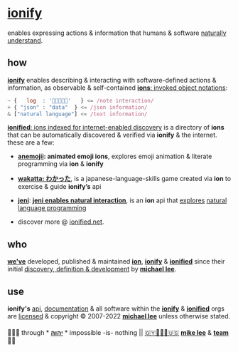# [ionify](https://ionify.net/)

enables expressing actions & information that humans & software
[naturally understand](VISION.md#vision).

## how

[**ionify**](https://api.ionify.net/)
enables describing & interacting with software-defined actions & information, as
observable & self-contained [**ions**: invoked object notations](./ions/ion.md#ion):

```javascript
~ {   log  : '👋🏾👨🏾‍💻'   } <= /note interaction/
+ { "json" : "data"  } <= /json information/
& ["natural language"] <= /text information/
```

[**ionified**: ions indexed for internet-enabled discovery](https://ionified.net/)
is a directory of **ions** that can be automatically discovered & verified via **ionify** &
the internet. these are a few:

+ **[anemojii](https://ionified.github.io/anemojii-ions.iskitz.net/): animated emoji ions**,
  explores emoji animation & literate programming via **ion** & **ionify**

+ **[wakatta: わかった](https://ionified.github.io/wakatta-ions.iskitz.net/)**,
  is a japanese-language-skills game created via **ion** to
  exercise & guide **ionify’s** api

+ [**jeni**](https://github.com/ionified/jeni-ions.iskitz.net/blob/public/jeni.play.js):
  [**jeni enables natural interaction**](https://github.com/ionified/jeni-ions.iskitz.net),
  is an **ion** api that [explores](https://jeni.glitch.me/)
  [natural language programming](https://en.wikipedia.org/wiki/Natural_language_programming)

+ discover more @ [ionified.net](https://ionified.net/).

## who

[**we've**](https://github.com/orgs/ionify/people)
developed, published & maintained
[**ion**](./ions/ion.md#ion), [**ionify**](https://api.ionify.net)
& [**ionified**](https://ionified.net/)
since their initial
[discovery, definition & development](https://origin.ionify.net/)
by
[**michael lee**](https://github.com/iskitz).

## use

**ionify's** [api](https://github.com/ionify/ionify),
[documentation](https://github.com/ionify/about)
& all software within the
[**ionify**](https://github.com/ionify/) &
[**ionified**](https://github.com/ionified/)
orgs are
[licensed](LICENSE.txt#L1)
& copyright &copy; 2007-2022
[**michael lee**](https://github.com/iskitz/)
unless otherwise stated.

####

🙇🏾‍♂️ through * [**יהוה**](LICENSE.txt#L1) * impossible -is- nothing ||
[🇬🇾👨🏾‍💻🇺🇸](https://en.wikipedia.org/wiki/Guyana)
[**mike lee**](https://github.com/iskitz) &
[**team**](https://team.ionify.net/)
🤲🏾
